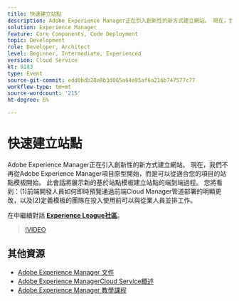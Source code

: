 ```yaml
---
title: 快速建立站點
description: Adobe Experience Manager正在引入創新性的新方式建立網站。 現在，我們不再從Adobe Experience Manager項目原型開始，而是可以從適合您的項目的站點模板開始。 此會話將展示新的基於站點模板建立站點的端到端過程。 您將看到：(1)前端開發人員如何即時預覽通過前端Cloud Manager管道部署的明顯更改，以及(2)定義模板的團隊在投入使用前可以與從業人員並排工作。
solution: Experience Manager
feature: Core Components, Code Deployment
topic: Development
role: Developer, Architect
level: Beginner, Intermediate, Experienced
version: Cloud Service
kt: 9183
type: Event
source-git-commit: edd0bdb28a9b3d065a64a95af6a216b747577c77
workflow-type: tm+mt
source-wordcount: '215'
ht-degree: 6%

---
```


# 快速建立站點

Adobe Experience Manager正在引入創新性的新方式建立網站。 現在，我們不再從Adobe Experience Manager項目原型開始，而是可以從適合您的項目的站點模板開始。 此會話將展示新的基於站點模板建立站點的端到端過程。 您將看到：(1)前端開發人員如何即時預覽通過前端Cloud Manager管道部署的明顯更改，以及(2)定義模板的團隊在投入使用前可以與從業人員並排工作。

在中繼續對話 **[Experience League社區](https://adobe.ly/2Y4sJMf)**。

>[!VIDEO](https://video.tv.adobe.com/v/337721/?quality=12&learn=on&hidetitle=true)

## 其他資源

- [Adobe Experience Manager 文件](https://experienceleague.adobe.com/docs/experience-manager-cloud-service.html)
- [Adobe Experience ManagerCloud Service概述](https://experienceleague.adobe.com/docs/experience-manager-cloud-service/overview/home.html)
- [Adobe Experience Manager 教學課程](https://experienceleague.adobe.com/docs/experience-manager-tutorials.html)
